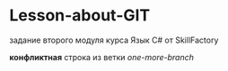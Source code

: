 # Lesson-about-GIT
задание второго модуля курса Язык C# от SkillFactory

**конфликтная** строка из ветки *one-more-branch*

